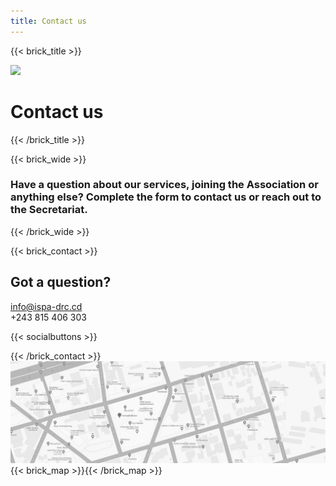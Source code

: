 ```yaml
---
title: Contact us
---
```

{{< brick_title >}}

![](/uploads/photos/bricks.png)

# Contact us

{{< /brick_title >}}

{{< brick_wide >}}

### Have a question about our services, joining the Association or anything else? Complete the form to contact us or reach out to the Secretariat.

{{< /brick_wide >}}

{{< brick_contact >}}

## Got a question?

info@ispa-drc.cd  
+243 815 406 303

{{< socialbuttons >}}

{{< /brick_contact >}}
![](/static/uploads/map2.jpg)
{{< brick_map >}}{{< /brick_map >}}
